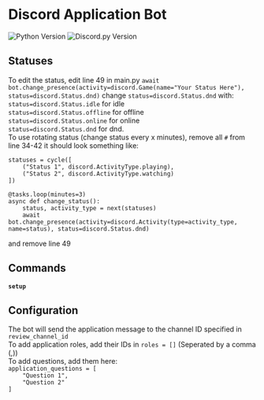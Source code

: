 # Discord Application Bot
![Python Version](https://img.shields.io/badge/python-3.8%2B-blue) ![Discord.py Version](https://img.shields.io/badge/discord.py-2.0%2B-orange)

## Statuses
To edit the status, edit line 49 in main.py `await bot.change_presence(activity=discord.Game(name="Your Status Here"), status=discord.Status.dnd)` change `status=discord.Status.dnd` with:<br>
`status=discord.Status.idle` for idle<br>
`status=discord.Status.offline` for offline<br>
`status=discord.Status.online` for online<br>
`status=discord.Status.dnd` for dnd.<br>
To use rotating status (change status every x minutes), remove all `#` from line 34-42 it should look something like:<br>

`statuses = cycle([`<br>
`    ("Status 1", discord.ActivityType.playing),`<br>
`    ("Status 2", discord.ActivityType.watching)`<br>
`])`<br>

`@tasks.loop(minutes=3)`<br>
`async def change_status():`<br>
`    status, activity_type = next(statuses)`<br>
`    await bot.change_presence(activity=discord.Activity(type=activity_type, name=status), status=discord.Status.dnd)`<br>
    
and remove line 49

## Commands
**`setup`**<br>

## Configuration
The bot will send the application message to the channel ID specified in `review_channel_id`<br>
To add application roles, add their IDs in `roles = []` (Seperated by a comma (,))<br>
To add questions, add them here:<br>
`application_questions = [`<br>
`    "Question 1",`<br>
`    "Question 2"`<br>
`]`<br>
